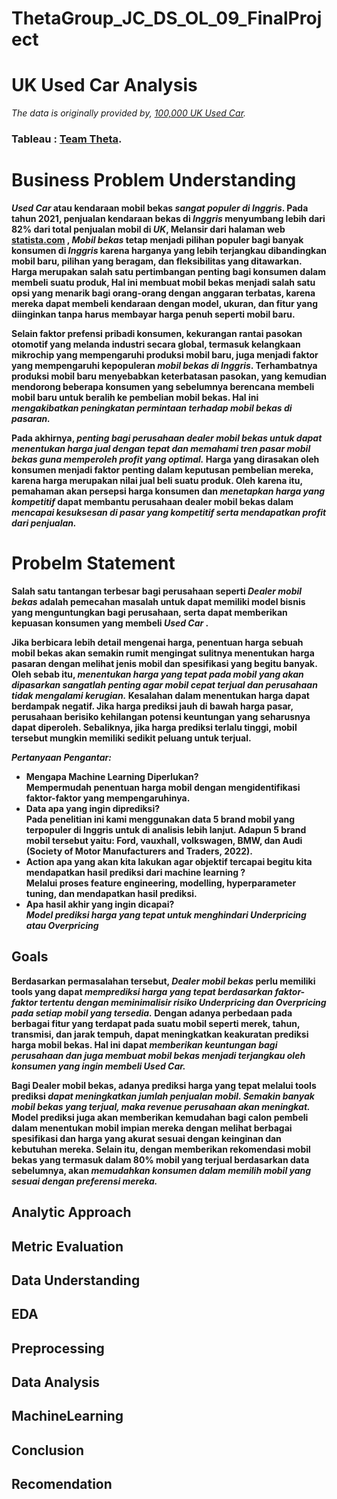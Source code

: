 # ThetaGroup_JC_DS_OL_09_FinalProject

# UK Used Car Analysis
*The data is originally provided by, [100,000 UK Used Car](https://www.kaggle.com/datasets/adityadesai13/used-car-dataset-ford-and-mercedes?select=audi.csv).*
### Tableau : [Team Theta](https://public.tableau.com/app/profile/yuni.sartika/viz/FinalProject_16876035586340/Dashboard1?publish=yes).

# <b> Business Problem Understanding
***Used Car*** atau kendaraan mobil bekas ***sangat populer di Inggris***. Pada tahun 2021, penjualan kendaraan bekas di *Inggris* menyumbang lebih dari 82% dari total penjualan mobil di *UK*, Melansir dari halaman web [statista.com](https://www.statista.com/topics/2190/the-uk-used-car-industry/#topicOverview) , ***Mobil bekas*** tetap menjadi pilihan populer bagi banyak konsumen di *Inggris* karena harganya yang lebih terjangkau dibandingkan mobil baru, pilihan yang beragam, dan fleksibilitas yang ditawarkan. Harga merupakan salah satu pertimbangan penting bagi konsumen dalam membeli suatu produk, Hal ini membuat mobil bekas menjadi salah satu opsi yang menarik bagi orang-orang dengan anggaran terbatas, karena mereka dapat membeli kendaraan dengan model, ukuran, dan fitur yang diinginkan tanpa harus membayar harga penuh seperti mobil baru.

Selain faktor prefensi pribadi konsumen, kekurangan rantai pasokan otomotif yang melanda industri secara global, termasuk kelangkaan mikrochip yang mempengaruhi produksi mobil baru, juga menjadi faktor yang mempengaruhi kepopuleran ***mobil bekas di Inggris***. Terhambatnya produksi mobil baru menyebabkan keterbatasan pasokan, yang kemudian mendorong beberapa konsumen yang sebelumnya berencana membeli mobil baru untuk beralih ke pembelian mobil bekas. Hal ini ***mengakibatkan peningkatan permintaan terhadap mobil bekas di pasaran.***

Pada akhirnya, *penting bagi perusahaan dealer mobil bekas untuk dapat menentukan harga jual dengan tepat dan memahami tren pasar mobil bekas guna memperoleh profit yang optimal.* Harga yang dirasakan oleh konsumen menjadi faktor penting dalam keputusan pembelian mereka, karena harga merupakan nilai jual beli suatu produk. Oleh karena itu, pemahaman akan persepsi harga konsumen dan ***menetapkan harga yang kompetitif*** dapat membantu perusahaan dealer mobil bekas dalam *mencapai kesuksesan di pasar yang kompetitif serta mendapatkan profit dari penjualan.*

# <b> Probelm Statement
Salah satu tantangan terbesar bagi perusahaan seperti *<b>Dealer mobil bekas<b>* adalah pemecahan masalah untuk dapat memiliki model bisnis yang menguntungkan bagi perusahaan, serta dapat memberikan kepuasan konsumen yang membeli *<b>Used Car<b>* .
    
Jika berbicara lebih detail mengenai harga, penentuan harga sebuah mobil bekas akan semakin rumit mengingat sulitnya menentukan harga pasaran dengan melihat jenis mobil dan spesifikasi yang begitu banyak. Oleh sebab itu, ***menentukan harga yang tepat pada mobil yang akan dipasarkan sangatlah penting agar mobil cepat terjual dan perusahaan tidak mengalami kerugian.*** Kesalahan dalam menentukan harga dapat berdampak negatif. Jika harga prediksi jauh di bawah harga pasar, perusahaan berisiko kehilangan potensi keuntungan yang seharusnya dapat diperoleh. Sebaliknya, jika harga prediksi terlalu tinggi, mobil tersebut mungkin memiliki sedikit peluang untuk terjual.
    
***Pertanyaan Pengantar:***<br>
* Mengapa Machine Learning Diperlukan?<br>
Mempermudah penentuan harga mobil dengan mengidentifikasi faktor-faktor yang mempengaruhinya. <br>
* Data apa yang ingin diprediksi? <br>
Pada penelitian ini kami menggunakan data 5 brand mobil yang terpopuler di Inggris untuk di analisis lebih lanjut. Adapun 5 brand mobil tersebut yaitu: Ford, vauxhall, volkswagen, BMW, dan Audi (Society of Motor Manufacturers and Traders, 2022).
* Action apa yang akan kita lakukan agar objektif tercapai begitu kita mendapatkan hasil prediksi dari machine learning ? <br>
Melalui proses feature engineering, modelling, hyperparameter tuning, dan mendapatkan hasil prediksi.
* Apa hasil akhir yang ingin dicapai? <br> ***Model prediksi harga yang tepat untuk menghindari Underpricing atau Overpricing***


## Goals
Berdasarkan permasalahan tersebut, ***Dealer mobil bekas*** perlu memiliki tools yang dapat ***memprediksi harga yang tepat berdasarkan faktor-faktor tertentu dengan meminimalisir risiko Underpricing dan Overpricing pada setiap mobil yang tersedia.*** Dengan adanya perbedaan pada berbagai fitur yang terdapat pada suatu mobil seperti merek, tahun, transmisi, dan jarak tempuh, dapat meningkatkan keakuratan prediksi harga mobil bekas. Hal ini dapat *memberikan keuntungan bagi perusahaan dan juga membuat mobil bekas menjadi terjangkau oleh konsumen yang ingin membeli Used Car.*

Bagi Dealer mobil bekas, adanya prediksi harga yang tepat melalui tools prediksi ***dapat meningkatkan jumlah penjualan mobil. Semakin banyak mobil bekas yang terjual, maka revenue perusahaan akan meningkat.*** Model prediksi juga akan memberikan kemudahan bagi calon pembeli dalam menentukan mobil impian mereka dengan melihat berbagai spesifikasi dan harga yang akurat sesuai dengan keinginan dan kebutuhan mereka. Selain itu, dengan memberikan rekomendasi mobil bekas yang termasuk dalam 80% mobil yang terjual berdasarkan data sebelumnya, akan ***memudahkan konsumen dalam memilih mobil yang sesuai dengan preferensi mereka.***


## Analytic Approach
## Metric Evaluation 
## Data Understanding 
## EDA 
## Preprocessing 
## Data Analysis
## MachineLearning 
## Conclusion 
## Recomendation 
